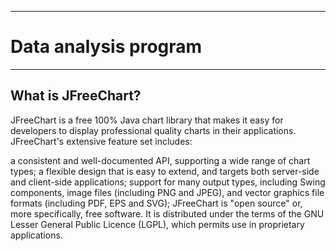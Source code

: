 *************************
# Data analysis program
*************************

## What is JFreeChart?

JFreeChart is a free 100% Java chart library that makes it easy for developers to display professional quality charts in their applications. JFreeChart's extensive feature set includes:

 a consistent and well-documented API, supporting a wide range of chart types;
a flexible design that is easy to extend, and targets both server-side and client-side applications;
support for many output types, including Swing components, image files (including PNG and JPEG), and vector graphics file formats (including PDF, EPS and SVG);
JFreeChart is "open source" or, more specifically, free software. It is distributed under the terms of the GNU Lesser General Public Licence (LGPL), which permits use in proprietary applications.
